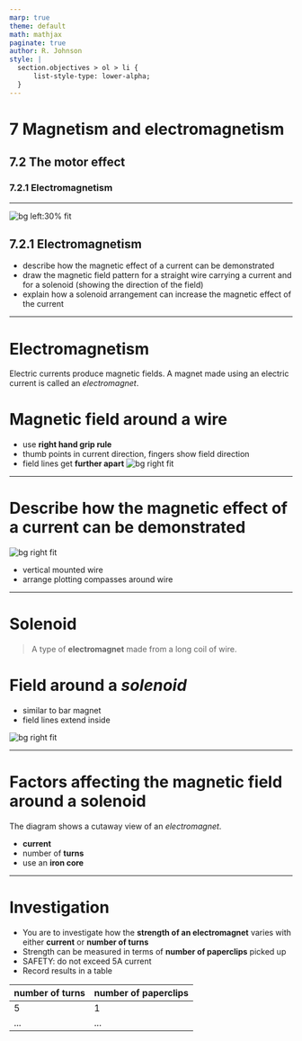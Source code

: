 ```yaml
---
marp: true
theme: default
math: mathjax
paginate: true
author: R. Johnson
style: |
  section.objectives > ol > li {
      list-style-type: lower-alpha;
  }
---
```


# 7 Magnetism and electromagnetism

## 7.2 The motor effect

### 7.2.1 Electromagnetism

---

<!-- _class: objectives -->

![bg left:30% fit](https://upload.wikimedia.org/wikipedia/commons/4/45/Solenoid-1.png)

## 7.2.1 Electromagnetism

- describe how the magnetic effect of a current can be demonstrated
- draw the magnetic field pattern for a straight wire carrying a current and for a solenoid (showing the direction of the field)
- explain how a solenoid arrangement can increase the magnetic effect of the current

---

# Electromagnetism

Electric currents produce magnetic fields.
A magnet made using an electric current is called an _electromagnet_.

# Magnetic field around a wire

- use **right hand grip rule**
- thumb points in current direction, fingers show field direction
- field lines get **further apart**
  ![bg right fit](https://upload.wikimedia.org/wikipedia/commons/2/2d/Long-wire-right-hand-rule.svg)

---

# Describe how the magnetic effect of a current can be demonstrated

![bg right fit](https://www.exploratorium.edu/sites/default/files/CirclesMagnetism_DSC_9336_H1.jpg)

- vertical mounted wire
- arrange plotting compasses around wire

---

# Solenoid

> A type of **electromagnet** made from a long coil of wire.

# Field around a _solenoid_

- similar to bar magnet
- field lines extend inside

![bg right fit](https://upload.wikimedia.org/wikipedia/commons/thumb/0/0d/VFPt_Solenoid_correct2.svg/2560px-VFPt_Solenoid_correct2.svg.png)

---

# Factors affecting the magnetic field around a solenoid

The diagram shows a cutaway view of an _electromagnet_.

- **current**
- number of **turns**
- use an **iron core**

---

# Investigation

- You are to investigate how the **strength of an electromagnet** varies with either **current** or **number of turns**
- Strength can be measured in terms of **number of paperclips** picked up
- SAFETY: do not exceed 5A current
- Record results in a table

| number of turns | number of paperclips |
| --------------- | -------------------- |
| 5               | 1                    |
| ...             | ...                  |
